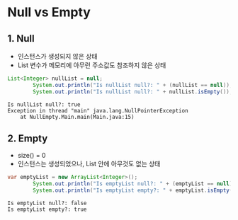# Null vs Empty

## 1. Null
* 인스턴스가 생성되지 않은 상태
* List 변수가 메모리에 아무런 주소값도 참조하지 않은 상태
```java
List<Integer> nullList = null;
        System.out.println("Is nullList null?: " + (nullList == null));
        System.out.println("Is nullList null?: " + nullList.isEmpty()); // NullPointerException
```
```text
Is nullList null?: true
Exception in thread "main" java.lang.NullPointerException
	at NullEmpty.Main.main(Main.java:15)
```


## 2. Empty
* size() = 0
* 인스턴스는 생성되었으나, List 안에 아무것도 없는 상태
```java
var emptyList = new ArrayList<Integer>();
        System.out.println("Is emptyList null?: " + (emptyList == null));
        System.out.println("Is emptyList empty?: " + emptyList.isEmpty());
```
```text
Is emptyList null?: false
Is emptyList empty?: true
```
